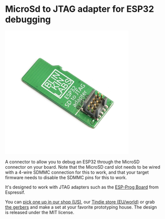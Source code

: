 # MicroSd to JTAG adapter for ESP32 debugging

<img src="https://raw.githubusercontent.com/Blinkinlabs/esp_sd_debug_adapter/master/releases/2020-08-18_ESP_SD_DEBUG_ADAPTER_RevA_assembled.jpg" width="400">

A connector to allow you to debug an ESP32 through the MicroSD connector on your board. Note that the MicroSD card slot needs to be wired with a 4-wire SDMMC connection for this to work, and that your target firmware needs to disable the SDMMC pins for this to work.

It's designed to work with JTAG adapters such as the [ESP-Prog Board](https://github.com/espressif/esp-iot-solution/blob/master/documents/evaluation_boards/ESP-Prog_guide_en.md) from Espressif.

You can [pick one up in our shop (US)](https://shop.blinkinlabs.com/products/microsd-to-jtag-adapter-for-esp32), our [Tindie store (EU/world)](https://www.tindie.com/products/blinkinlabs/microsd-to-jtag-adapter-for-esp32/) or grab [the gerbers](https://github.com/Blinkinlabs/esp_sd_debug_adapter/blob/master/releases/2020-06-17_ESP_SD_DEBUG_ADAPTER_RevA%20Gerber.zip?raw=true) and make a set at your favorite prototyping house. The design is released under the MIT license.
